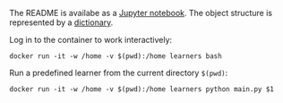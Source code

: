 The README is availabe as a <a href='README.ipynb'>Jupyter notebook</a>. The object structure is represented by a <a href="./docs/object_structure.json">dictionary</a>.

Log in to the container to work interactively:
```
docker run -it -w /home -v $(pwd):/home learners bash
```

Run a predefined learner from the current directory `$(pwd)`:
```
docker run -it -w /home -v $(pwd):/home learners python main.py $1
```